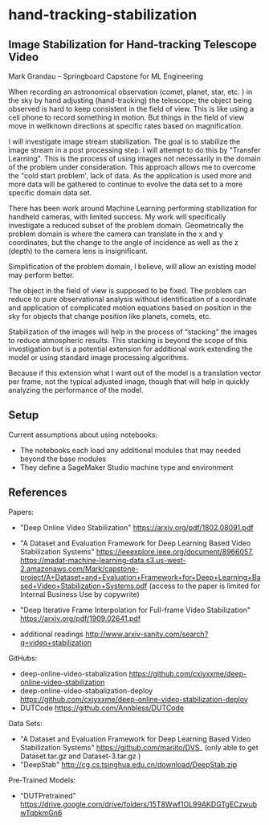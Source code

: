# hand-tracking-stabilization

## Image Stabilization for Hand-tracking Telescope Video
Mark Grandau – Springboard Capstone for ML Engineering

When recording an astronomical observation (comet, planet, star, etc. ) in the sky by hand adjusting (hand-tracking) the telescope; the object being observed is hard to keep consistent in the field of view. This is like using a cell phone to record something in motion. But things in the field of view move in wellknown directions at specific rates based on magnification.

I will investigate image stream stabilization. The goal is to stabilize the image stream in a post processing step. I will attempt to do this by "Transfer Learning". This is the process of using images not necessarily in the domain of the problem under consideration. This approach allows me to overcome the "cold start problem', lack of data. As the application is used more and more data will be gathered to continue to evolve the data set to a more specific domain data set. 
 
There has been work around Machine Learning performing stabilization for handheld cameras, with limited success. My work will specifically investigate a reduced subset of the problem domain. Geometrically the problem domain is where the camera can translate in the x and y coordinates, but the change to the angle of incidence as well as the z (depth) to the camera lens is insignificant.

Simplification of the problem domain, I believe, will allow an existing model may perform better.

The object in the field of view is supposed to be fixed. The problem can reduce to pure observational analysis without identification of a coordinate and application of complicated motion equations based on position in the sky for objects that change position like planets, comets, etc.

Stabilization of the images will help in the process of “stacking” the images to reduce atmospheric results. This stacking is beyond the scope of this investigation but is a potential extension for additional work extending the model or using standard image processing algorithms.

Because if this extension what I want out of the model is a translation vector per frame, not the typical adjusted image, though that will help in quickly analyzing the performance of the model.

## Setup

Current assumptions about using notebooks:

* The notebooks each load any additional modules that may needed beyond the base modules
* They define a SageMaker Studio machine type and environment

## References

Papers:
* "Deep Online Video Stabilization" https://arxiv.org/pdf/1802.08091.pdf

* "A Dataset and Evaluation Framework for Deep Learning Based Video Stabilization Systems" https://ieeexplore.ieee.org/document/8966057, https://madat-machine-learning-data.s3.us-west-2.amazonaws.com/Mark/capstone-project/A+Dataset+and+Evaluation+Framework+for+Deep+Learning+Based+Video+Stabilization+Systems.pdf (access to the paper is limited for Internal Business Use by copywrite)

* "Deep Iterative Frame Interpolation for Full-frame Video Stabilization" https://arxiv.org/pdf/1909.02641.pdf

* additional readings http://www.arxiv-sanity.com/search?q=video+stabilization

GitHubs:
* deep-online-video-stabalization https://github.com/cxjyxxme/deep-online-video-stabilization
* deep-online-video-stabalization-deploy https://github.com/cxjyxxme/deep-online-video-stabilization-deploy
* DUTCode https://github.com/Annbless/DUTCode

Data Sets:
* "A Dataset and Evaluation Framework for Deep Learning Based Video Stabilization Systems" https://github.com/mariito/DVS_ (only able to get Dataset.tar.gz and Dataset-3.tar.gz )
* "DeepStab" http://cg.cs.tsinghua.edu.cn/download/DeepStab.zip

Pre-Trained Models: 
* "DUTPretrained" https://drive.google.com/drive/folders/15T8Wwf1OL99AKDGTgECzwubwTqbkmGn6
